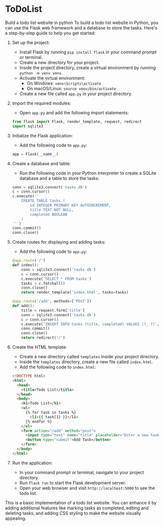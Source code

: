 # ToDoList
Build a todo list website in python 
To build a todo list website in Python, you can use the Flask web framework and a database to store the tasks. Here's a step-by-step guide to help you get started:

1. Set up the project:
   - Install Flask by running `pip install flask` in your command prompt or terminal.
   - Create a new directory for your project.
   - Inside the project directory, create a virtual environment by running `python -m venv venv`.
   - Activate the virtual environment:
     - On Windows: `venv\Scripts\activate`
     - On macOS/Linux: `source venv/bin/activate`
   - Create a new file called `app.py` in your project directory.

2. Import the required modules:
   - Open `app.py` and add the following import statements:

   ```python
   from flask import Flask, render_template, request, redirect
   import sqlite3
   ```

3. Initialize the Flask application:
   - Add the following code to `app.py`:

   ```python
   app = Flask(__name__)
   ```

4. Create a database and table:
   - Run the following code in your Python interpreter to create a SQLite database and a table to store the tasks:

   ```python
   conn = sqlite3.connect('tasks.db')
   c = conn.cursor()
   c.execute('''
       CREATE TABLE tasks (
           id INTEGER PRIMARY KEY AUTOINCREMENT,
           title TEXT NOT NULL,
           completed BOOLEAN
       )
   ''')
   conn.commit()
   conn.close()
   ```

5. Create routes for displaying and adding tasks:
   - Add the following code to `app.py`:

   ```python
   @app.route('/')
   def index():
       conn = sqlite3.connect('tasks.db')
       c = conn.cursor()
       c.execute('SELECT * FROM tasks')
       tasks = c.fetchall()
       conn.close()
       return render_template('index.html', tasks=tasks)

   @app.route('/add', methods=['POST'])
   def add():
       title = request.form['title']
       conn = sqlite3.connect('tasks.db')
       c = conn.cursor()
       c.execute('INSERT INTO tasks (title, completed) VALUES (?, ?)', (title, False))
       conn.commit()
       conn.close()
       return redirect('/')
   ```

6. Create the HTML template:
   - Create a new directory called `templates` inside your project directory.
   - Inside the `templates` directory, create a new file called `index.html`.
   - Add the following code to `index.html`:

   ```html
   <!DOCTYPE html>
   <html>
     <head>
       <title>Todo List</title>
     </head>
     <body>
       <h1>Todo List</h1>
       <ul>
         {% for task in tasks %}
           <li>{{ task[1] }}</li>
         {% endfor %}
       </ul>
       <form action="/add" method="post">
         <input type="text" name="title" placeholder="Enter a new task">
         <button type="submit">Add Task</button>
       </form>
     </body>
   </html>
   ```

7. Run the application:
   - In your command prompt or terminal, navigate to your project directory.
   - Run `flask run` to start the Flask development server.
   - Open your web browser and visit `http://localhost:5000` to see the todo list.

This is a basic implementation of a todo list website. You can enhance it by adding additional features like marking tasks as completed, editing and deleting tasks, and adding CSS styling to make the website visually appealing.